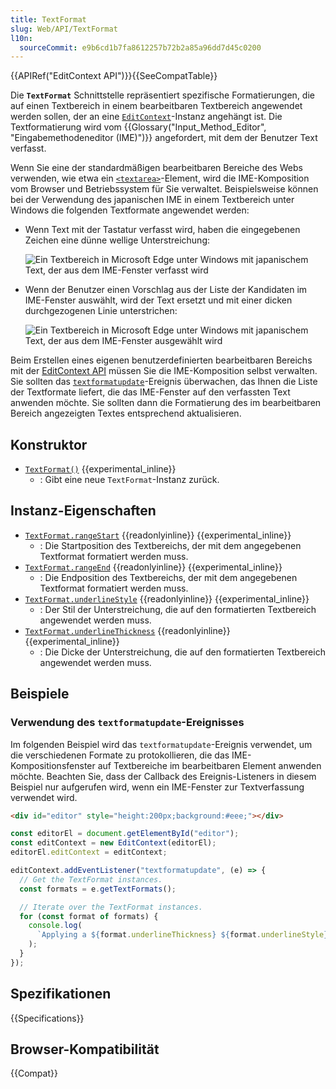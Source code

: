 ```yaml
---
title: TextFormat
slug: Web/API/TextFormat
l10n:
  sourceCommit: e9b6cd1b7fa8612257b72b2a85a96dd7d45c0200
---
```


{{APIRef("EditContext API")}}{{SeeCompatTable}}

Die **`TextFormat`** Schnittstelle repräsentiert spezifische Formatierungen, die auf einen Textbereich in einem bearbeitbaren Textbereich angewendet werden sollen, der an eine [`EditContext`](/de/docs/Web/API/EditContext)-Instanz angehängt ist. Die Textformatierung wird vom {{Glossary("Input_Method_Editor", "Eingabemethodeneditor (IME)")}} angefordert, mit dem der Benutzer Text verfasst.

Wenn Sie eine der standardmäßigen bearbeitbaren Bereiche des Webs verwenden, wie etwa ein [`<textarea>`](/de/docs/Web/HTML/Reference/Elements/textarea)-Element, wird die IME-Komposition vom Browser und Betriebssystem für Sie verwaltet. Beispielsweise können bei der Verwendung des japanischen IME in einem Textbereich unter Windows die folgenden Textformate angewendet werden:

- Wenn Text mit der Tastatur verfasst wird, haben die eingegebenen Zeichen eine dünne wellige Unterstreichung:

  ![Ein Textbereich in Microsoft Edge unter Windows mit japanischem Text, der aus dem IME-Fenster verfasst wird](./ime-squiggle-underline.png)

- Wenn der Benutzer einen Vorschlag aus der Liste der Kandidaten im IME-Fenster auswählt, wird der Text ersetzt und mit einer dicken durchgezogenen Linie unterstrichen:

  ![Ein Textbereich in Microsoft Edge unter Windows mit japanischem Text, der aus dem IME-Fenster ausgewählt wird](./ime-solid-underline.png)

Beim Erstellen eines eigenen benutzerdefinierten bearbeitbaren Bereichs mit der [EditContext API](/de/docs/Web/API/EditContext_API) müssen Sie die IME-Komposition selbst verwalten. Sie sollten das [`textformatupdate`](/de/docs/Web/API/EditContext/textformatupdate_event)-Ereignis überwachen, das Ihnen die Liste der Textformate liefert, die das IME-Fenster auf den verfassten Text anwenden möchte. Sie sollten dann die Formatierung des im bearbeitbaren Bereich angezeigten Textes entsprechend aktualisieren.

## Konstruktor

- [`TextFormat()`](/de/docs/Web/API/TextFormat/TextFormat) {{experimental_inline}}
  - : Gibt eine neue `TextFormat`-Instanz zurück.

## Instanz-Eigenschaften

- [`TextFormat.rangeStart`](/de/docs/Web/API/TextFormat/rangeStart) {{readonlyinline}} {{experimental_inline}}
  - : Die Startposition des Textbereichs, der mit dem angegebenen Textformat formatiert werden muss.
- [`TextFormat.rangeEnd`](/de/docs/Web/API/TextFormat/rangeEnd) {{readonlyinline}} {{experimental_inline}}
  - : Die Endposition des Textbereichs, der mit dem angegebenen Textformat formatiert werden muss.
- [`TextFormat.underlineStyle`](/de/docs/Web/API/TextFormat/underlineStyle) {{readonlyinline}} {{experimental_inline}}
  - : Der Stil der Unterstreichung, die auf den formatierten Textbereich angewendet werden muss.
- [`TextFormat.underlineThickness`](/de/docs/Web/API/TextFormat/underlineThickness) {{readonlyinline}} {{experimental_inline}}
  - : Die Dicke der Unterstreichung, die auf den formatierten Textbereich angewendet werden muss.

## Beispiele

### Verwendung des `textformatupdate`-Ereignisses

Im folgenden Beispiel wird das `textformatupdate`-Ereignis verwendet, um die verschiedenen Formate zu protokollieren, die das IME-Kompositionsfenster auf Textbereiche im bearbeitbaren Element anwenden möchte. Beachten Sie, dass der Callback des Ereignis-Listeners in diesem Beispiel nur aufgerufen wird, wenn ein IME-Fenster zur Textverfassung verwendet wird.

```html
<div id="editor" style="height:200px;background:#eee;"></div>
```

```js
const editorEl = document.getElementById("editor");
const editContext = new EditContext(editorEl);
editorEl.editContext = editContext;

editContext.addEventListener("textformatupdate", (e) => {
  // Get the TextFormat instances.
  const formats = e.getTextFormats();

  // Iterate over the TextFormat instances.
  for (const format of formats) {
    console.log(
      `Applying a ${format.underlineThickness} ${format.underlineStyle} underline between ${format.rangeStart} and ${format.rangeEnd}.`,
    );
  }
});
```

## Spezifikationen

{{Specifications}}

## Browser-Kompatibilität

{{Compat}}
